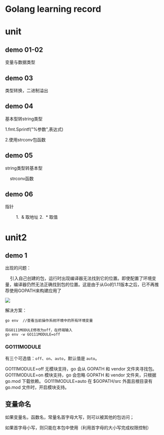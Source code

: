 # Golang learning record

# unit

## demo 01-02

变量与数据类型

## demo 03

类型转换，二进制溢出

## demo 04

基本型转string类型 

1.fmt.Sprintf("%参数",表达式)

2.使用strconv包函数    

## demo 05

string类型转基本型

    strconv函数 

## demo 06

指针

         1.  & 取地址 2.  * 取值

# unit2

## demo 1

出现的问题：

    引入自己创建的包，运行时出现编译器无法找到它的位置。即使配置了环境变量，编译器仍然无法正确找到包的位置。这是由于从Go的1.11版本之后，已不再推荐使用GOPATH来构建应用了

![](C:\Users\chen\AppData\Roaming\marktext\images\2024-03-04-15-27-10-image.png)

解决方案：

```
go env  //查看当前操作系统环境中的所有环境变量

将GO111MODULE修改为off，在终端输入
go env -w GO111MODULE=off
```

### GO111MODULE

有三个可选值：`off`、`on`、`auto`，默认值是 `auto`。

GO111MODULE=off 无模块支持，go 会从 GOPATH 和 vendor 文件夹寻找包。
GO111MODULE=on 模块支持，go 会忽略 GOPATH 和 vendor 文件夹，只根据 go.mod 下载依赖。
GO111MODULE=auto 在 $GOPATH/src 外面且根目录有 go.mod 文件时，开启模块支持。


## 变量命名

如果变量名，函数名，常量名首字母大写，则可以被其他的包访问；

如果首字母小写，则只能在本包中使用（利用首字母的大小写完成权限控制）
